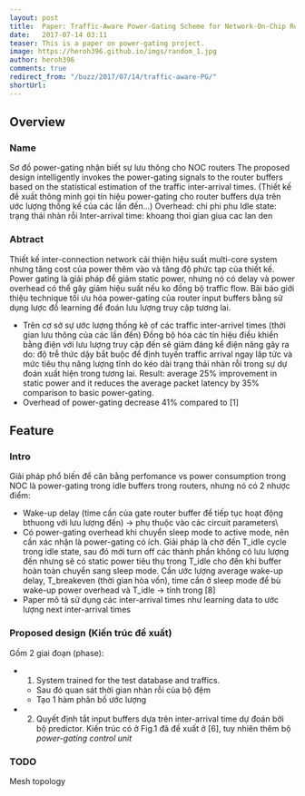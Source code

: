 ```yaml
---
layout: post
title:  Paper: Traffic-Aware Power-Gating Scheme for Network-On-Chip Routers
date:   2017-07-14 03:11
teaser: This is a paper on power-gating project.
image: https://heroh396.github.io/imgs/random_1.jpg
author: heroh396
comments: true
redirect_from: "/buzz/2017/07/14/traffic-aware-PG/"
shortUrl: 
---
```


## Overview

### Name
Sơ đồ power-gating nhận biết sự lưu thông cho NOC routers
The proposed design intelligently invokes the power-gating signals to the router buffers based on the statistical estimation of the traffic inter-arrival times. (Thiết kế đề xuất thông minh gọi tín hiệu power-gating cho router buffers dựa trên ước lượng thống kế của các lần đến...)
Overhead: chi phi phu
Idle state: trạng thái nhàn rỗi
Inter-arrival time: khoang thoi gian giua cac lan den

### Abtract
Thiết kế inter-connection network cải thiện hiệu suất multi-core system nhưng tăng cost của power thêm vào và tăng độ phức tạp của thiết kế.
Power gating là giải pháp để giảm static power, nhưng nó có delay và power overhead có thể gây giảm hiệu suất nếu ko đồng bộ traffic flow.
Bài báo giới thiệu technique tối ưu hóa power-gating của router input buffers bằng sử dụng lược đồ learning để đoán lưu lượng truy cập tương lai.
- Trên cơ sở sự ước lượng thống kê of các traffic inter-arrivel times (thời gian lưu thông của các lần đến)
Đồng bộ hóa các tín hiệu điều khiển bằng điện với lưu lượng truy cập đến sẽ giảm đáng kể điện năng gây ra do: độ trễ thức dậy bắt buộc để định tuyến traffic arrival ngay lâp tức và mức tiêu thụ năng lượng tĩnh do kéo dài trạng thái nhàn rỗi trong sự dự đoán xuất hiện trong tương lai.
Result: average 25% improvement in static power and it reduces the average packet latency by 35% comparison to basic power-gating.
- Overhead of power-gating decrease 41% compared to [1]


## Feature

### Intro
Giải pháp phổ biến để cân bằng perfomance vs power consumption trong NOC là power-gating trong idle buffers trong routers, nhưng nó có 2 nhược điểm:
- Wake-up delay (time cần của gate router buffer để tiếp tục hoạt động bthuong với lưu lượng đến) -> phụ thuộc vào các circuit parameters\
- Có power-gating overhead khi chuyển sleep mode to active mode, nên cần xác nhận là power-gating có ích.
Giải pháp là chờ đến T_idle cycle trong idle state, sau đó mới turn off các thành phần không có lưu lượng đến nhưng sẽ có static power tiêu thụ trong T_idle cho đến khi buffer hoàn toàn chuyển sang sleep mode.
Cần ước lượng average wake-up delay, T_breakeven (thời gian hòa vốn), time cần ở sleep mode để bù wake-up power overhead và T_idle -> tính trong [8]
- Paper mô tả sử dụng các inter-arrival times như learning data to ước lượng next inter-arrival times


### Proposed design (Kiến trúc đề xuất)
Gồm 2 giai đoạn (phase):
- 1. System trained for the test database and traffics.
	- Sau đó quan sát thời gian nhàn rỗi của bộ đệm
	- Tạo 1 hàm phân bố ước lượng

- 2. Quyết định tắt input buffers dựa trên inter-arrival time dự đoán bởi bộ predictor. Kiến trúc có ở Fig.1 đã đề xuất ở [6], tuy nhiên thêm bộ *power-gating control unit*

### TODO
Mesh topology
